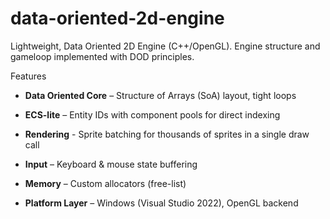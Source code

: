 # data-oriented-2d-engine
Lightweight, Data Oriented 2D Engine (C++/OpenGL). Engine structure and gameloop implemented with DOD principles.

Features
- **Data Oriented Core** – Structure of Arrays (SoA) layout, tight loops
- **ECS-lite** – Entity IDs with component pools for direct indexing

- **Rendering** - Sprite batching for thousands of sprites in a single draw call
- **Input** – Keyboard & mouse state buffering
- **Memory** – Custom allocators (free-list)
- **Platform Layer** – Windows (Visual Studio 2022), OpenGL backend
